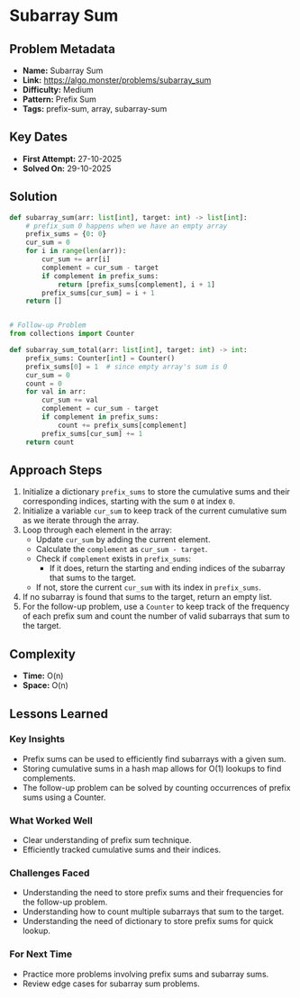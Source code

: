 # Subarray Sum

## Problem Metadata
- **Name:** Subarray Sum
- **Link:** https://algo.monster/problems/subarray_sum
- **Difficulty:** Medium
- **Pattern:** Prefix Sum
- **Tags:** prefix-sum, array, subarray-sum

## Key Dates
- **First Attempt:** 27-10-2025
- **Solved On:** 29-10-2025

## Solution
```python
def subarray_sum(arr: list[int], target: int) -> list[int]:
    # prefix_sum 0 happens when we have an empty array
    prefix_sums = {0: 0}
    cur_sum = 0
    for i in range(len(arr)):
        cur_sum += arr[i]
        complement = cur_sum - target
        if complement in prefix_sums:
            return [prefix_sums[complement], i + 1]
        prefix_sums[cur_sum] = i + 1
    return []


# Follow-up Problem
from collections import Counter

def subarray_sum_total(arr: list[int], target: int) -> int:
    prefix_sums: Counter[int] = Counter()
    prefix_sums[0] = 1  # since empty array's sum is 0
    cur_sum = 0
    count = 0
    for val in arr:
        cur_sum += val
        complement = cur_sum - target
        if complement in prefix_sums:
            count += prefix_sums[complement]
        prefix_sums[cur_sum] += 1
    return count
```

## Approach Steps
1. Initialize a dictionary `prefix_sums` to store the cumulative sums and their corresponding indices, starting with the sum `0` at index `0`.
2. Initialize a variable `cur_sum` to keep track of the current cumulative sum as we iterate through the array.
3. Loop through each element in the array:
   - Update `cur_sum` by adding the current element.
   - Calculate the `complement` as `cur_sum - target`.
   - Check if `complement` exists in `prefix_sums`:
     - If it does, return the starting and ending indices of the subarray that sums to the target.
   - If not, store the current `cur_sum` with its index in `prefix_sums`.
4. If no subarray is found that sums to the target, return an empty list.
5. For the follow-up problem, use a `Counter` to keep track of the frequency of each prefix sum and count the number of valid subarrays that sum to the target.


## Complexity
- **Time:** O(n)
- **Space:** O(n)

## Lessons Learned
### Key Insights
- Prefix sums can be used to efficiently find subarrays with a given sum.
- Storing cumulative sums in a hash map allows for O(1) lookups to find complements.
- The follow-up problem can be solved by counting occurrences of prefix sums using a Counter.


### What Worked Well
- Clear understanding of prefix sum technique.
- Efficiently tracked cumulative sums and their indices.

### Challenges Faced
- Understanding the need to store prefix sums and their frequencies for the follow-up problem.
- Understanding how to count multiple subarrays that sum to the target.
- Understanding the need of dictionary to store prefix sums for quick lookup.

### For Next Time
- Practice more problems involving prefix sums and subarray sums.
- Review edge cases for subarray sum problems.
